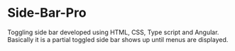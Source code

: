 # Side-Bar-Pro
Toggling side bar developed using HTML, CSS, Type script and Angular. Basically it is a partial toggled side bar shows up until menus are displayed.
